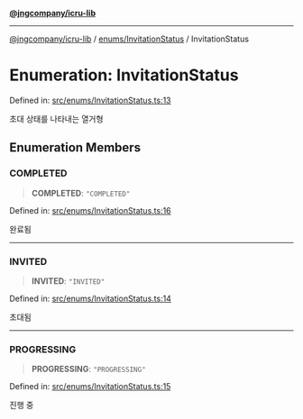 [**@jngcompany/icru-lib**](../../../README.md)

***

[@jngcompany/icru-lib](../../../README.md) / [enums/InvitationStatus](../README.md) / InvitationStatus

# Enumeration: InvitationStatus

Defined in: [src/enums/InvitationStatus.ts:13](https://github.com/jngcompany/icru-lib/blob/d3a4d9c24074b22f396121b6f6d7c5106c66ae75/src/enums/InvitationStatus.ts#L13)

초대 상태를 나타내는 열거형

## Enumeration Members

### COMPLETED

> **COMPLETED**: `"COMPLETED"`

Defined in: [src/enums/InvitationStatus.ts:16](https://github.com/jngcompany/icru-lib/blob/d3a4d9c24074b22f396121b6f6d7c5106c66ae75/src/enums/InvitationStatus.ts#L16)

완료됨

***

### INVITED

> **INVITED**: `"INVITED"`

Defined in: [src/enums/InvitationStatus.ts:14](https://github.com/jngcompany/icru-lib/blob/d3a4d9c24074b22f396121b6f6d7c5106c66ae75/src/enums/InvitationStatus.ts#L14)

초대됨

***

### PROGRESSING

> **PROGRESSING**: `"PROGRESSING"`

Defined in: [src/enums/InvitationStatus.ts:15](https://github.com/jngcompany/icru-lib/blob/d3a4d9c24074b22f396121b6f6d7c5106c66ae75/src/enums/InvitationStatus.ts#L15)

진행 중
